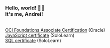 <h3>Hello, world! 👋🏼
<br/>It's me, Andrei! </h3>
<br/><a href="https://catalog-education.oracle.com/pls/certview/sharebadge?id=37FECE4484AA772FDF31AE465BB5B03F00E840632FFBDA068A67E9E6F1E91586">OCI Foundations Associate Certification</a> (Oracle)<br/>
 <a href="https://www.sololearn.com/certificates/course/en/23005508/1024/landscape/png">JavaScript certificate</a> (SoloLearn) <br/>
<a href="https://www.sololearn.com/certificates/course/en/23005508/1060/landscape/png">SQL certificate</a> (SoloLearn) 
<!--
**andreiluizf/andreiluizf** is a ✨ _special_ ✨ repository because its `README.md` (this file) appears on your GitHub profile.

Here are some ideas to get you started:

- 🔭 I’m currently working on ...
- 🌱 I’m currently learning ...
- 👯 I’m looking to collaborate on ...
- 🤔 I’m looking for help with ...
- 💬 Ask me about ...
- 📫 How to reach me: ...
- 😄 Pronouns: ...
- ⚡ Fun fact: ...
-->
